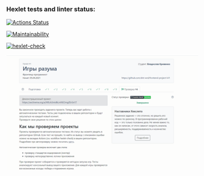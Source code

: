 ### Hexlet tests and linter status:
[![Actions Status](https://github.com/dnt-wrd/frontend-project-lvl1/workflows/hexlet-check/badge.svg)](https://github.com/dnt-wrd/frontend-project-lvl1/actions)

[![Maintainability](https://api.codeclimate.com/v1/badges/a99a88d28ad37a79dbf6/maintainability)](https://codeclimate.com/github/codeclimate/codeclimate/maintainability)

[![hexlet-check](https://github.com/dnt-wrd/frontend-project-lvl1/actions/workflows/hexlet-check.yml/badge.svg?branch=main)](https://github.com/dnt-wrd/frontend-project-lvl1/actions/workflows/hexlet-check.yml)

![alt text](done.png "done")
